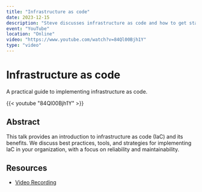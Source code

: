 ```yaml
---
title: "Infrastructure as code"
date: 2023-12-15
description: "Steve discusses infrastructure as code and how to get started"
event: "YouTube"
location: "Online"
video: "https://www.youtube.com/watch?v=84Ql00Bjh1Y"
type: "video"
---
```


# Infrastructure as code

A practical guide to implementing infrastructure as code.

{{< youtube "84Ql00Bjh1Y" >}}

## Abstract

This talk provides an introduction to infrastructure as code (IaC) and its benefits. We discuss best practices, tools, and strategies for implementing IaC in your organization, with a focus on reliability and maintainability.

## Resources

- [Video Recording](https://www.youtube.com/watch?v=84Ql00Bjh1Y) 